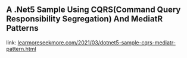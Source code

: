 ## A .Net5 Sample Using CQRS(Command Query Responsibility Segregation) And MediatR Patterns
link: [learmoreseekmore.com/2021/03/dotnet5-sample-cqrs-mediatr-pattern.html](learmoreseekmore.com/2021/03/dotnet5-sample-cqrs-mediatr-pattern.html)
